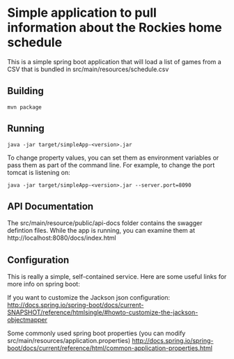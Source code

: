 Simple application to pull information about the Rockies home schedule
======================================================================

This is a simple spring boot application that will load a list of games 
from a CSV that is bundled in  src/main/resources/schedule.csv

Building
--------
```
mvn package
```

Running
-------
```
java -jar target/simpleApp-<version>.jar
```

To change property values, you can set them as environment variables or
pass them as part of the command line. For example, to change the port tomcat
is listening on:

```
java -jar target/simpleApp-<version>.jar --server.port=8090
``` 

API Documentation
-----------------
The src/main/resource/public/api-docs folder contains the swagger defintion files.
While the app is running, you can examine them at http://localhost:8080/docs/index.html

Configuration
-------------
This is really a simple, self-contained service. Here are some useful links
for more info on spring boot:

If you want to customize the Jackson json configuration: 
http://docs.spring.io/spring-boot/docs/current-SNAPSHOT/reference/htmlsingle/#howto-customize-the-jackson-objectmapper

Some commonly used spring boot properties (you can modify src/main/resources/application.properties)
http://docs.spring.io/spring-boot/docs/current/reference/html/common-application-properties.html
